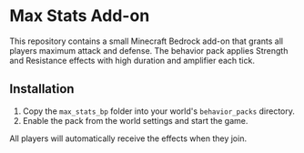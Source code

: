 # Max Stats Add-on

This repository contains a small Minecraft Bedrock add-on that grants all players maximum attack and defense. The behavior pack applies Strength and Resistance effects with high duration and amplifier each tick.

## Installation
1. Copy the `max_stats_bp` folder into your world's `behavior_packs` directory.
2. Enable the pack from the world settings and start the game.

All players will automatically receive the effects when they join.
